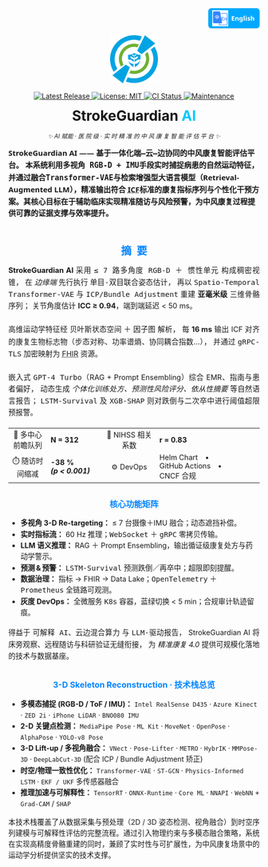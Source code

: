 <!-- 
════════════════════════════════════════════════════════════
  StrokeGuardian AI · README Hero (single-logo | fully-polished)
═════════════════════════════════════════════════════════════════
-->

<!-- ——— Language Switch (top-right) ——— -->
<!-- ========= Language Switch ========= -->
<p align="right" style="margin-top:0;">
  <a href="README.zh-CN.md"
     title="Switch to Simplified Chinese"
     style="
       display:inline-flex;
       align-items:center;
       gap:6px;
       padding:4px 10px 4px 8px;
       font:600 13px/1 'Segoe UI',Roboto,'Helvetica Neue',Arial,sans-serif;
       color:#fff;
       background:#00a9ff;
       border-radius:6px;
       text-decoration:none;
       box-shadow:0 1px 2px rgba(0,0,0,.15);
     ">
    <img src="docs/assets/lang-en.png" alt="🌐" width="32" height="32">
    English
  </a>
</p>

<!-- ——— Logo ——— -->
<p align="center">
  <img src="docs/logo.png" width="96" height="96" alt="StrokeGuardian AI Logo"/>
</p>

<!-- ——— Badge Row ——— -->
<p align="center">

  <!-- Release -->
  <a href="https://github.com/YourOrg/StrokeGuardianAI/releases" title="Latest stable release">
    <img
      alt="Latest Release"
      src="https://img.shields.io/github/v/release/YourOrg/StrokeGuardianAI?label=Release&labelColor=0084ff&color=00c7ff&style=flat-square">
  </a>

  <!-- License -->
  <a href="https://github.com/YourOrg/StrokeGuardianAI/blob/main/LICENSE" title="MIT License">
    <img
      alt="License: MIT"
      src="https://img.shields.io/github/license/YourOrg/StrokeGuardianAI?label=License&labelColor=0084ff&color=00c7ff&style=flat-square">
  </a>

  <!-- CI -->
  <a href="https://github.com/YourOrg/StrokeGuardianAI/actions/workflows/ci.yml" title="Continuous Integration status">
    <img
      alt="CI Status"
      src="https://img.shields.io/github/actions/workflow/status/YourOrg/StrokeGuardianAI/ci.yml?branch=main&label=CI&labelColor=0084ff&color=00c7ff&style=flat-square">
  </a>

  <!-- Maintenance -->
  <a href="https://github.com/YourOrg/StrokeGuardianAI/graphs/commit-activity" title="Commit activity (past 12 months)">
    <img
      alt="Maintenance"
      src="https://img.shields.io/badge/maintenance-yes-00c7ff?labelColor=0084ff&style=flat-square">
  </a>

</p>

<!-- ——— Title & Tagline ——— -->
<h1 align="center" style="margin:0.4em 0 0.2em 0;">
  StrokeGuardian&nbsp;<span style="color:#00c7ff;">AI</span>
</h1>

<p align="center">
  <i><small>✨ AI 赋能 · 医 院 级 · 实 时 精 准 的 中 风 康 复 智 能 评 估 平 台 ✨</small></i>
</p>

<!-- ——— Elevator Pitch ——— -->
<div style="max-width:760px;margin-top:1em;font:600 15px/1.56 'Segoe UI',Roboto,'Helvetica Neue',Arial,sans-serif;"> 
  <strong>StrokeGuardian AI</strong>
  —— 基于一体化<kbd>端—云—边</kbd>协同的中风康复智能评估平台。 本系统利用<kbd>多视角 RGB-D + IMU</kbd>手段实时捕捉病患的自然运动特征，并通过融合<kbd>Transformer-VAE</kbd>与<kbd>检索增强型大语言模型</kbd>（Retrieval-Augmented LLM），精准输出符合 
  <abbr title="International Classification of Functioning, Disability and Health">ICF</abbr>标准的康复指标序列与个性化干预方案。其核心目标在于辅助临床实现精准随访与风险预警，为中风康复过程提供可靠的证据支撑与效率提升。 
</div>

<!-- ———  A B S T R A C T  ——— -->
<h2 id="摘要" align="center" style="margin:2.2em 0 0.7em;color:#0084ff;">摘 要</h2>

<p style="text-align:justify;font-size:14.6px;line-height:1.58;">
  <strong>StrokeGuardian AI</strong> 采用 <kbd>≤ 7 路多角度 RGB-D ＋ 惯性单元</kbd> 构成稠密视锥，
  在 <em>边缘端</em> 先行执行 <kbd>单目-双目联合姿态估计</kbd>，
  再以 <kbd>Spatio-Temporal Transformer-VAE</kbd> 与 <kbd>ICP/Bundle&nbsp;Adjustment</kbd>
  重建 <b>亚毫米级</b> 三维骨骼序列；
  关节角度估计 <strong>ICC ≥ 0.94</strong>，端到端延迟 &lt; 50 ms。
  <br><br>
  高维运动学特征经 <kbd>贝叶斯状态空间</kbd> ＋ <kbd>因子图</kbd> 解析，
  每 <strong>16 ms</strong> 输出 ICF 对齐的康复生物标志物（步态对称、功率谱熵、协同耦合指数…），
  并通过 <kbd>gRPC-TLS</kbd> 加密映射为
  <abbr title="HL7 Fast Healthcare Interoperability Resources">FHIR</abbr> 资源。
  <br><br>
  嵌入式 <kbd>GPT-4 Turbo</kbd>（RAG + Prompt Ensembling）综合 EMR、指南与患者偏好，
  动态生成 <em>个体化训练处方、预测性风险评分、依从性摘要</em> 等自然语言报告；
  <kbd>LSTM-Survival</kbd> 及 <kbd>XGB-SHAP</kbd>
  则对跌倒与二次卒中进行阈值超限预报警。
</p>

<!-- ———  Key Metrics  ——— -->
<table align="center" style="margin:1.3em auto;font-size:14.5px;">
  <tr>
    <td align="center">👥&nbsp;多中心前瞻队列</td><td><b>N&nbsp;=&nbsp;312</b></td>
    <td align="center">🔗&nbsp;NIHSS&nbsp;相关系数</td><td><b>r&nbsp;=&nbsp;0.83</b></td>
  </tr>
  <tr>
    <td align="center">⏱️&nbsp;随访时间缩减</td><td><b>-38 % <i>(p&nbsp;&lt;&nbsp;0.001)</i></b></td>
    <td align="center">⚙️&nbsp;DevOps</td><td>Helm&nbsp;Chart • GitHub&nbsp;Actions • CNCF&nbsp;合规</td>
  </tr>
</table>

<!-- ———  Feature Matrix  ——— -->
<h3 align="center" style="color:#0084ff;margin-top:1.8em;">核心功能矩阵</h3>
<ul style="max-width:760px;margin:0 auto;font-size:14.4px;line-height:1.55;">
  <li><b>多视角 3-D Re-targeting：</b> ≤ 7 台摄像＋IMU 融合；动态遮挡补偿。</li>
  <li><b>实时指标流：</b> 60 Hz 推理；<kbd>WebSocket</kbd> ＋ <kbd>gRPC</kbd> 零拷贝传输。</li>
  <li><b>LLM 语义推理：</b> RAG ＋ Prompt Ensembling，输出循证级康复处方与药动学警示。</li>
  <li><b>预测 & 预警：</b> <kbd>LSTM-Survival</kbd> 预测跌倒／再卒中；超限即刻提醒。</li>
  <li><b>数据治理：</b> 指标 → FHIR → Data Lake；<kbd>OpenTelemetry</kbd> ＋ <kbd>Prometheus</kbd> 全链路可观测。</li>
  <li><b>灰度 DevOps：</b> 全微服务 <kbd>K8s</kbd> 容器，蓝绿切换 &lt; 5 min；合规审计轨迹留痕。</li>
</ul>

<p style="text-align:justify;margin-top:1.15em;font-size:14.5px;line-height:1.6;">
  得益于 <kbd>可解释 AI</kbd>、<kbd>云边混合算力</kbd> 与 <kbd>LLM-驱动报告</kbd>，
  StrokeGuardian AI 将床旁观察、远程随访与科研验证无缝衔接，
  为 <em>精准康复 4.0</em> 提供可规模化落地的技术与数据基座。
</p>

<!-- ——— 3-D Skeleton Tech Stack ——— -->
<h3 align="center" style="color:#0084ff;margin-top:2em;">3-D Skeleton Reconstruction · 技术栈总览</h3>
<div style="max-width:760px;margin:0 auto;font-size:14.3px;line-height:1.55;"> <ul> <li><b>多模态捕捉 (RGB-D / ToF / IMU)：</b> <code>Intel RealSense D435</code> · <code>Azure Kinect</code> · <code>ZED 2i</code> · <code>iPhone LiDAR</code> · <code>BNO080 IMU</code></li> <li><b>2-D 关键点检测：</b> <code>MediaPipe Pose</code> · <code>ML Kit</code> · <code>MoveNet</code> · <code>OpenPose</code> · <code>AlphaPose</code> · <code>YOLO-v8 Pose</code></li> <li><b>3-D Lift-up / 多视角融合：</b> <code>VNect</code> · <code>Pose-Lifter</code> · <code>METRO</code> · <code>HybrIK</code> · <code>MMPose-3D</code> · <code>DeepLabCut-3D</code> (配合 ICP / Bundle Adjustment 矫正)</li> <li><b>时空/物理一致性优化：</b> <code>Transformer-VAE</code> · <code>ST-GCN</code> · <code>Physics-Informed LSTM</code> · <code>EKF / UKF</code> 多传感器融合</li> <li><b>推理加速与可解释性：</b> <code>TensorRT</code> · <code>ONNX-Runtime</code> · <code>Core ML</code> · <code>NNAPI</code> · <code>WebNN</code> + <code>Grad-CAM</code> / <code>SHAP</code></li> </ul> </div> <p style="text-align:justify;font-size:14.3px;line-height:1.55;"> 本技术栈覆盖了从数据采集与预处理（2D / 3D 姿态检测、视角融合）到时空序列建模与可解释性评估的完整流程。通过引入物理约束与多模态融合策略，系统在实现高精度骨骼重建的同时，兼顾了实时性与可扩展性，为中风康复场景中的运动学分析提供坚实的技术支撑。 </p>

